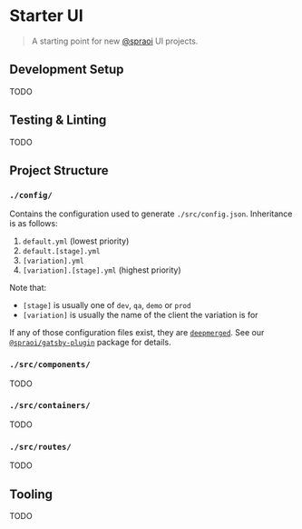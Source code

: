 # Starter UI

> A starting point for new [@spraoi](https://github.com/spraoi/) UI projects.

## Development Setup

TODO

## Testing & Linting

TODO

## Project Structure

### `./config/`

Contains the configuration used to generate `./src/config.json`. Inheritance is as follows:

1. `default.yml` (lowest priority)
2. `default.[stage].yml`
3. `[variation].yml`
4. `[variation].[stage].yml` (highest priority)

Note that:

- `[stage]` is usually one of `dev`, `qa`, `demo` or `prod`
- `[variation]` is usually the name of the client the variation is for

If any of those configuration files exist, they are
[`deepmerged`](https://github.com/KyleAMathews/deepmerge).
See our
[`@spraoi/gatsby-plugin`](https://github.com/spraoi/common-ui/blob/master/packages/gatsby-plugin/gatsby-node.js)
package for details.

### `./src/components/`

TODO

### `./src/containers/`

TODO

### `./src/routes/`

TODO

## Tooling

TODO
